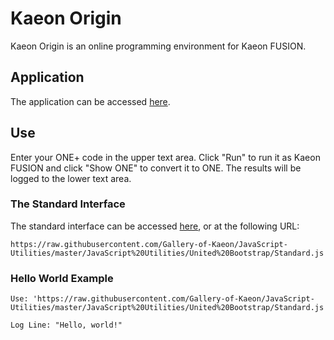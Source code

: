 # Kaeon Origin

Kaeon Origin is an online programming environment for Kaeon FUSION.

## Application

The application can be accessed [here](https://gallery-of-kaeon.github.io?path=https://raw.githubusercontent.com/Gallery-of-Kaeon/JavaScript-Utilities/master/JavaScript%20Utilities/United%20Bootstrap/index.html&unitedJS=https://raw.githubusercontent.com/Gallery-of-Kaeon/Kaeon-Origin/master/Kaeon%20Origin/Application/kaeonOrigin.js).

## Use

Enter your ONE+ code in the upper text area.
Click "Run" to run it as Kaeon FUSION and click "Show ONE" to convert it to ONE.
The results will be logged to the lower text area.

### The Standard Interface

The standard interface can be accessed [here](https://raw.githubusercontent.com/Gallery-of-Kaeon/JavaScript-Utilities/master/JavaScript%20Utilities/United%20Bootstrap/Standard.js),
or at the following URL:

    https://raw.githubusercontent.com/Gallery-of-Kaeon/JavaScript-Utilities/master/JavaScript%20Utilities/United%20Bootstrap/Standard.js

### Hello World Example

    Use: 'https://raw.githubusercontent.com/Gallery-of-Kaeon/JavaScript-Utilities/master/JavaScript%20Utilities/United%20Bootstrap/Standard.js'

    Log Line: "Hello, world!"